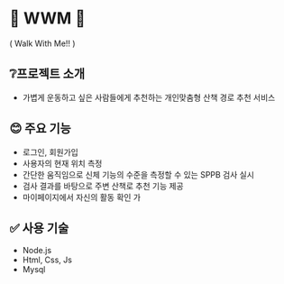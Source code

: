 # 💚 WWM 💚
( Walk With Me!! )



## ❔프로젝트 소개
- 가볍게 운동하고 싶은 사람들에게 추천하는 개인맞춤형 산책 경로 추천 서비스




## 😊 주요 기능
- 로그인, 회원가입
- 사용자의 현재 위치 측정
- 간단한 움직임으로 신체 기능의 수준을 측정할 수 있는 SPPB 검사 실시
- 검사 결과를 바탕으로 주변 산책로 추천 기능 제공
- 마이페이지에서 자신의 활동 확인 가




## ✅ 사용 기술
- Node.js
- Html, Css, Js
- Mysql

